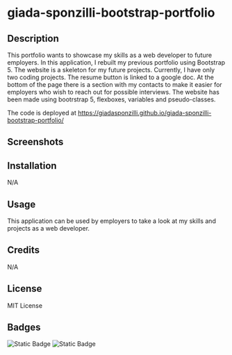 # giada-sponzilli-bootstrap-portfolio

## Description

This portfolio wants to showcase my skills as a web developer to future employers.
In this application, I rebuilt my previous portfolio using Bootstrap 5.
The website is a skeleton for my future projects. Currently, I have only two coding projects.
The resume button is linked to a google doc.
At the bottom of the page there is a section with my contacts to make it easier for employers who wish to reach out for possible interviews.
The website has been made using bootrstrap 5, flexboxes, variables and pseudo-classes.

The code is deployed at https://giadasponzilli.github.io/giada-sponzilli-bootstrap-portfolio/

## Screenshots

## Installation

N/A


## Usage

This application can be used by employers to take a look at my skills and projects as a web developer.

## Credits

N/A

## License

MIT License

## Badges

![Static Badge](https://img.shields.io/badge/60%25-blue?label=HTML&labelColor=green&color=blue) ![Static Badge](https://img.shields.io/badge/40%25-blue?label=CSS&labelColor=yellow&color=blue)


